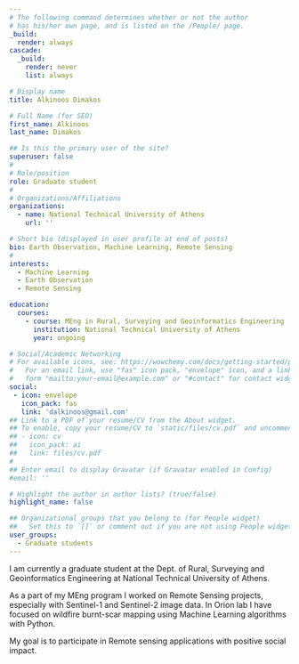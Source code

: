 ```yaml
---
# The following command determines whether or not the author
# has his/her own page, and is listed on the /People/ page.
_build:
  render: always
cascade:
  _build:
    render: never
    list: always

# Display name
title: Alkinoos Dimakos

# Full Name (for SEO)
first_name: Alkinoos 
last_name: Dimakos

## Is this the primary user of the site?
superuser: false
#
# Role/position
role: Graduate student
#
# Organizations/Affiliations
organizations:
  - name: National Technical University of Athens
    url: ''

# Short bio (displayed in user profile at end of posts)
bio: Earth Observation, Machine Learning, Remote Sensing
#
interests:
  - Machine Learning
  - Earth Observation
  - Remote Sensing

education:
  courses:
    - course: MEng in Rural, Surveying and Geoinformatics Engineering
      institution: National Technical University of Athens
      year: ongoing

# Social/Academic Networking
# For available icons, see: https://wowchemy.com/docs/getting-started/page-builder/#icons
#   For an email link, use "fas" icon pack, "envelope" icon, and a link in the
#   form "mailto:your-email@example.com" or "#contact" for contact widget.
social:
 - icon: envelope
   icon_pack: fas
   link: 'dalkinoos@gmail.com'
## Link to a PDF of your resume/CV from the About widget.
## To enable, copy your resume/CV to `static/files/cv.pdf` and uncomment the lines below.
## - icon: cv
##   icon_pack: ai
##   link: files/cv.pdf
#
## Enter email to display Gravatar (if Gravatar enabled in Config)
#email: ''

# Highlight the author in author lists? (true/false)
highlight_name: false

## Organizational groups that you belong to (for People widget)
##   Set this to `[]` or comment out if you are not using People widget.
user_groups:
  - Graduate students
---
```


I am currently a graduate student at the Dept. of Rural, Surveying and Geoinformatics Engineering at National Technical University of Athens. 

As a part of my MEng program I worked on Remote Sensing projects, especially with Sentinel-1 and Sentinel-2 image data. In Orion lab I have focused on wildfire burnt-scar mapping using Machine Learning algorithms with Python.

My goal is to participate in Remote sensing applications with positive social impact.
